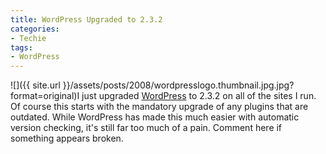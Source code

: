 ```yaml
---
title: WordPress Upgraded to 2.3.2
categories:
- Techie
tags:
- WordPress
---
```


![]({{ site.url }}/assets/posts/2008/wordpresslogo.thumbnail.jpg.jpg?format=original)I just upgraded [WordPress](http://www.wordpress.org/) to 2.3.2 on all of the sites I run. Of course this starts with the mandatory upgrade of any plugins that are outdated. While WordPress has made this much easier with automatic version checking, it's still far too much of a pain.
Comment here if something appears broken.
